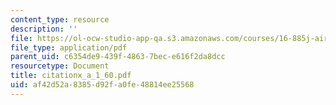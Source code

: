 ```yaml
---
content_type: resource
description: ''
file: https://ol-ocw-studio-app-qa.s3.amazonaws.com/courses/16-885j-aircraft-systems-engineering-fall-2004/af42d52a8385d92fa0fe48814ee25568_citationx_a_1_60.pdf
file_type: application/pdf
parent_uid: c6354de9-439f-4863-7bec-e616f2da8dcc
resourcetype: Document
title: citationx_a_1_60.pdf
uid: af42d52a-8385-d92f-a0fe-48814ee25568
---
```

